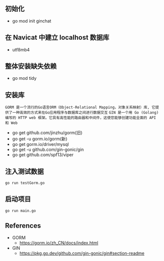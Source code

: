 ## 初始化
- go mod init ginchat


## 在 Navicat 中建立 localhost 数据库
- utf8mb4


## 整体安装缺失依赖
- go mod tidy


## 安装库
`GORM 是一个流行的Go语言ORM（Object-Relational Mapping，对象关系映射）库, 它提供了一种高效的方式来在Go应用程序与数据库之间进行数据交互`
`GIN 是一个用 Go (Golang) 编写的 HTTP web 框架。它具有高性能的路由器和中间件，这使您能够创建功能全面的 API 和 Web`
- go get github.com/jinzhu/gorm(旧)
- go get -u gorm.io/gorm(新)
- go get gorm.io/driver/mysql 
- go get -u github.com/gin-gonic/gin
- go get github.com/spf13/viper


## 注入测试数据
`go run testGorm.go`


## 启动项目
`go run main.go`



## References
- GORM
  - https://gorm.io/zh_CN/docs/index.html
- GIN
  - https://pkg.go.dev/github.com/gin-gonic/gin#section-readme